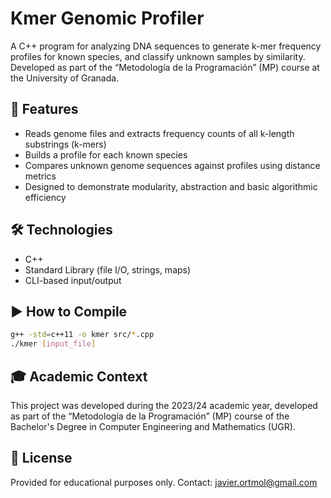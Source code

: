 # Kmer Genomic Profiler

A C++ program for analyzing DNA sequences to generate k-mer frequency profiles for known species, and classify unknown samples by similarity. Developed as part of the “Metodología de la Programación” (MP) course at the University of Granada.

## 🧬 Features

- Reads genome files and extracts frequency counts of all k-length substrings (k-mers)
- Builds a profile for each known species
- Compares unknown genome sequences against profiles using distance metrics
- Designed to demonstrate modularity, abstraction and basic algorithmic efficiency

## 🛠️ Technologies

- C++
- Standard Library (file I/O, strings, maps)
- CLI-based input/output

## ▶️ How to Compile
  ```bash
  g++ -std=c++11 -o kmer src/*.cpp
  ./kmer [input_file]
```

## 🎓 Academic Context
This project was developed during the 2023/24 academic year, developed as part of the “Metodología de la Programación” (MP) course of the Bachelor's Degree in Computer Engineering and Mathematics (UGR).

## 📜 License
Provided for educational purposes only.
Contact: javier.ortmol@gmail.com
